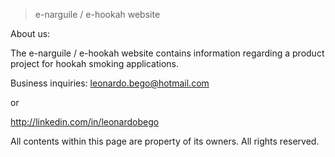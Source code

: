 > e-narguile / e-hookah website

About us:

The e-narguile / e-hookah website contains information regarding a product project for hookah smoking applications.

Business inquiries:
leonardo.bego@hotmail.com

or

http://linkedin.com/in/leonardobego


All contents within this page are property of its owners. All rights reserved.